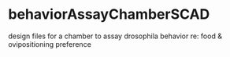 # behaviorAssayChamberSCAD
design files for a chamber to assay drosophila behavior re: food &amp; ovipositioning preference
